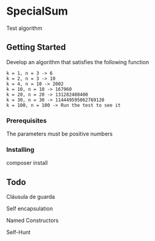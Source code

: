 # SpecialSum

Test algorithm

## Getting Started

Develop an algorithm that satisfies the following function

```
k = 1, n = 3 -> 6
k = 2, n = 3 -> 10
k = 4, n = 10 -> 2002
k = 10, n = 10 -> 167960
k = 20, n = 20 -> 131282408400
k = 30, n = 30 -> 114449595062769120
k = 100, n = 100 -> Run the test to see it
```

### Prerequisites

The parameters must be positive numbers

### Installing

composer install

## Todo

Cláusula de guarda

Self encapsulation

Named Constructors

Self-Hunt


